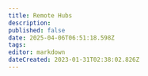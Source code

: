 ```yaml
---
title: Remote Hubs
description: 
published: false
date: 2025-04-06T06:51:18.598Z
tags: 
editor: markdown
dateCreated: 2023-01-31T02:38:02.826Z
---
```


> 